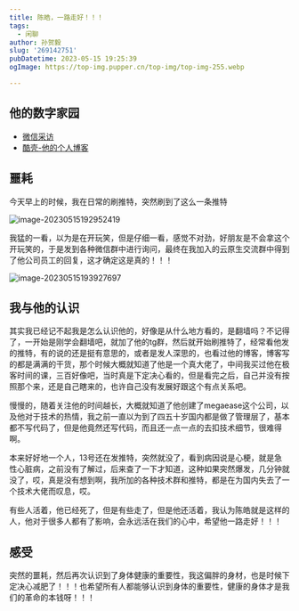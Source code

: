 ```yaml
---
title: 陈皓，一路走好！！！
tags:
  - 闲聊
author: 孙贺毅
slug: '269142751'
pubDatetime: 2023-05-15 19:25:39
ogImage: https://top-img.pupper.cn/top-img/top-img-255.webp

---
```


## 他的数字家园

- [微信采访](https://mp.weixin.qq.com/s/wVz6HkNH_1sljr_tKxH9eg)
- [酷壳-他的个人博客](https://coolshell.cn/)

## 噩耗

今天早上的时候，我在日常的刷推特，突然刷到了这么一条推特

![image-20230515192952419](https://shyblog.oss-cn-beijing.aliyuncs.com/img/image-20230515192952419.png)

我猛的一看，以为是在开玩笑，但是仔细一看，感觉不对劲，好朋友是不会拿这个开玩笑的，于是发到各种微信群中进行询问，最终在我加入的云原生交流群中得到了他公司员工的回复，这才确定这是真的！！！

![image-20230515193927697](https://shyblog.oss-cn-beijing.aliyuncs.com/img/image-20230515193927697.png)

## 我与他的认识

其实我已经记不起我是怎么认识他的，好像是从什么地方看的，是翻墙吗？不记得了，一开始是刚学会翻墙吧，就加了他的tg群，然后就开始刷推特了，经常看他发的推特，有的说的还是挺有意思的，或者是发人深思的，也看过他的博客，博客写的都是满满的干货，那个时候大概就知道了他是一个真大佬了，中间我买过他在极客时间的课，三百好像吧，当时真是下定决心看的，但是看完之后，自己并没有按照那个来，还是自己瞎来的，也许自己没有发展好跟这个有点关系吧。

慢慢的，随着关注他的时间越长，大概就知道了他创建了megaease这个公司，以及他对于技术的热情，我之前一直以为到了四五十岁国内都是做了管理层了，基本都不写代码了，但是他竟然还写代码，而且还一点一点的去扣技术细节，很难得啊。

本来好好地一个人，13号还在发推特，突然就没了，看到病因说是心梗，就是急性心脏病，之前没有了解过，后来查了一下才知道，这种如果突然爆发，几分钟就没了，哎，真是没有想到啊，我所加的各种技术群和推特，都是在为国内失去了一个技术大佬而叹息，哎。

有些人活着，他已经死了，但是有些走了，但是他还活着，我认为陈皓就是这样的人，他对于很多人都有了影响，会永远活在我们的心中，希望他一路走好！！！

## 感受

突然的噩耗，然后再次认识到了身体健康的重要性，我这偏胖的身材，也是时候下定决心减肥了！！！也希望所有人都能够认识到身体的重要性，健康的身体才是我们的革命的本钱呀！！！

 
